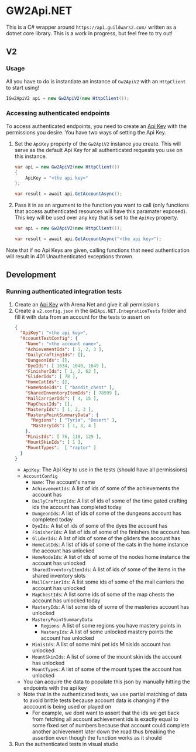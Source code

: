 # GW2Api.NET

This is a C# wrapper around `https://api.guildwars2.com/` written as a dotnet core library. This is a work in progress, but feel free to try out!

## V2

### Usage
All you have to do is instantiate an instance of `Gw2ApiV2` with an `HttpClient` to start using!
```cs
IGw2ApiV2 api = new Gw2ApiV2(new HttpClient());
```

### Accessing authenticated endpoints
To access authenticated endpoints, you need to create an [Api Key](https://wiki.guildwars2.com/wiki/API:API_key) with the permissions you desire. You have two ways of setting the Api Key.
1. Set the `ApiKey` property of the `Gw2ApiV2` instance you create. This will serve as the default Api Key for all authenticated requests you use on this instance.
	```cs
    var api = new Gw2ApiV2(new HttpClient())
    {
        ApiKey = "<the api key>"
    };

    var result = await api.GetAccountAsync();
	```
1. Pass it in as an argument to the function you want to call (only functions that access authenticated resources will have this paramater exposed). This key will be used over any key that is set to the `ApiKey` property.
	```cs
	var api = new Gw2ApiV2(new HttpClient());

	var result = await api.GetAccountAsync("<the api key>");
	```
Note that if no Api Keys are given, calling functions that need authentication will result in 401 Unauthenticated exceptions thrown.

## Development

### Running authenticated integration tests
1. Create an [Api Key](https://wiki.guildwars2.com/wiki/API:API_key) with Arena Net and give it all permissions
2. Create a `v2.config.json` in the `GW2Api.NET.IntegrationTests` folder and fill it with data from an account for the tests to assert on
	```json
	{
	  "ApiKey": "<the api key>",
	  "AccountTestConfig": {
		"Name": "<the account name>",
		"AchievementIds": [ 1, 2, 3 ],
		"DailyCraftingIds": [],
		"DungeonIds": [],
		"DyeIds": [ 1634, 1640, 1649 ],
		"FinisherIds": [ 1, 2, 62 ],
		"GliderIds": [ 78 ],
		"HomeCatIds": [],
		"HomeNodeIds": [ "bandit_chest" ],
		"SharedInventoryItemIds": [ 78599 ],
		"MailCarrierIds": [ 4, 15 ],
		"MapChestIds": [],
		"MasteryIds": [ 1, 2, 3 ],
		"MasteryPointSummaryData": {
		  "Regions": [ "Tyria", "Desert" ],
		  "MasteryIds": [ 1, 3, 4 ]
		},
		"MinisIds": [ 76, 118, 129 ],
		"MountSkinIds": [ 1 ],
		"MountTypes":  [ "raptor" ]
	  }
	}
	```
	- `ApiKey`: The Api Key to use in the tests (should have all permissions)
	- `AccountConfig`
		- `Name`: The account's name
		- `AchievementIds`: A list of ids of some of the achievements the account has
		- `DailyCraftingIds`: A list of ids of some of the time gated crafting ids the account has completed today
		- `DungeonIds`: A list of ids of some of the dungeons account has completed today
		- `DyeIds`: A list of ids of some of the dyes the account has
		- `FinisherIds`: A list of ids of some of the finishers the account has
		- `GliderIds`: A list of ids of some of the gliders the account has
		- `HomeCatIds`: A list of ids of some of the cats in the home instance the account has unlocked
		- `HomeNodeIds`: A list of ids of some of the nodes home instance the account has unlocked
		- `SharedInventoryItemIds`: A list of ids of some of the items in the shared inventory slots
		- `MailCarrierIds`: A list some ids of some of the mail carriers the account has unlocked
		- `MapChestIds`: A list some ids of some of the map chests the account has unlocked today
		- `MasteryIds`: A list some ids of some of the masteries account has unlocked
        - `MasteryPointSummaryData`
          - `Regions`: A list of some regions you have mastery points in
          - `MasteryIds`: A list of some unlocked mastery points the account has unlocked
        - `MinisIds`: A list of some mini pet ids MinisIds account has unlocked
        - `MountSkinIds`: A list of some of the mount skin ids the account has unlocked
        - `MountTypes`: A list of some of the mount types the account has unlocked
    - You can acquire the data to populate this json by manually hitting the endpoints with the api key
	- Note that in the authenticated tests, we use partial matching of data to avoid brittle tests because account data is changing if the acccount is being used or played on
		- For example, we dont want to assert that the ids we get back from fetching all account achievement ids is exactly equal to some fixed set of numbers because that account could complete another achievement later down the road thus breaking the assertion even though the function works as it should
3. Run the authenticated tests in visual studio

